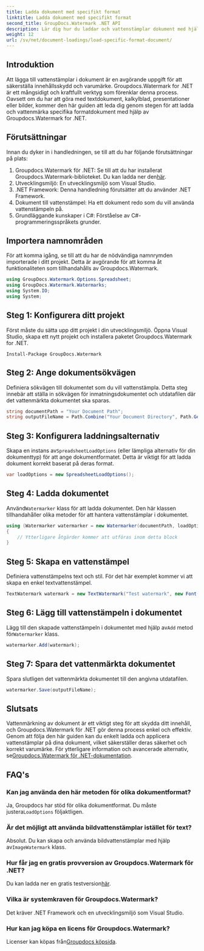 ```yaml
---
title: Ladda dokument med specifikt format
linktitle: Ladda dokument med specifikt format
second_title: GroupDocs.Watermark .NET API
description: Lär dig hur du laddar och vattenstämplar dokument med hjälp av Groupdocs Watermark for .NET med denna steg-för-steg-guide. Skydda och märk ditt innehåll utan ansträngning.
weight: 12
url: /sv/net/document-loadings/load-specific-format-document/
---
```

## Introduktion
Att lägga till vattenstämplar i dokument är en avgörande uppgift för att säkerställa innehållsskydd och varumärke. Groupdocs.Watermark for .NET är ett mångsidigt och kraftfullt verktyg som förenklar denna process. Oavsett om du har att göra med textdokument, kalkylblad, presentationer eller bilder, kommer den här guiden att leda dig genom stegen för att ladda och vattenmärka specifika formatdokument med hjälp av Groupdocs.Watermark for .NET.
## Förutsättningar
Innan du dyker in i handledningen, se till att du har följande förutsättningar på plats:
1.  Groupdocs.Watermark för .NET: Se till att du har installerat Groupdocs.Watermark-biblioteket. Du kan ladda ner den[här](https://releases.groupdocs.com/Watermark/net/).
2. Utvecklingsmiljö: En utvecklingsmiljö som Visual Studio.
3. .NET Framework: Denna handledning förutsätter att du använder .NET Framework.
4. Dokument till vattenstämpel: Ha ett dokument redo som du vill använda vattenstämpeln på.
5. Grundläggande kunskaper i C#: Förståelse av C#-programmeringsspråkets grunder.

## Importera namnområden
För att komma igång, se till att du har de nödvändiga namnrymden importerade i ditt projekt. Detta är avgörande för att komma åt funktionaliteten som tillhandahålls av Groupdocs.Watermark.
```csharp
using GroupDocs.Watermark.Options.Spreadsheet;
using GroupDocs.Watermark.Watermarks;
using System.IO;
using System;
```

## Steg 1: Konfigurera ditt projekt
Först måste du sätta upp ditt projekt i din utvecklingsmiljö. Öppna Visual Studio, skapa ett nytt projekt och installera paketet Groupdocs.Watermark for .NET.
```shell
Install-Package GroupDocs.Watermark
```
## Steg 2: Ange dokumentsökvägen
Definiera sökvägen till dokumentet som du vill vattenstämpla. Detta steg innebär att ställa in sökvägen för inmatningsdokumentet och utdatafilen där det vattenmärkta dokumentet ska sparas.
```csharp
string documentPath = "Your Document Path";
string outputFileName = Path.Combine("Your Document Directory", Path.GetFileName(documentPath));
```
## Steg 3: Konfigurera laddningsalternativ
 Skapa en instans av`SpreadsheetLoadOptions` (eller lämpliga alternativ för din dokumenttyp) för att ange dokumentformatet. Detta är viktigt för att ladda dokument korrekt baserat på deras format.
```csharp
var loadOptions = new SpreadsheetLoadOptions();
```
## Steg 4: Ladda dokumentet
 Använd`Watermarker` klass för att ladda dokumentet. Den här klassen tillhandahåller olika metoder för att hantera vattenstämplar i dokumentet.
```csharp
using (Watermarker watermarker = new Watermarker(documentPath, loadOptions))
{
    // Ytterligare åtgärder kommer att utföras inom detta block
}
```
## Steg 5: Skapa en vattenstämpel
Definiera vattenstämpelns text och stil. För det här exemplet kommer vi att skapa en enkel textvattenstämpel.
```csharp
TextWatermark watermark = new TextWatermark("Test watermark", new Font("Arial", 12));
```
## Steg 6: Lägg till vattenstämpeln i dokumentet
Lägg till den skapade vattenstämpeln i dokumentet med hjälp av`Add` metod för`Watermarker` klass.
```csharp
watermarker.Add(watermark);
```
## Steg 7: Spara det vattenmärkta dokumentet
Spara slutligen det vattenmärkta dokumentet till den angivna utdatafilen.
```csharp
watermarker.Save(outputFileName);
```

## Slutsats
Vattenmärkning av dokument är ett viktigt steg för att skydda ditt innehåll, och Groupdocs.Watermark för .NET gör denna process enkel och effektiv. Genom att följa den här guiden kan du enkelt ladda och applicera vattenstämplar på dina dokument, vilket säkerställer deras säkerhet och korrekt varumärke. För ytterligare information och avancerade alternativ, se[Groupdocs.Watermark för .NET-dokumentation](https://tutorials.groupdocs.com/Watermark/net/).
## FAQ's
### Kan jag använda den här metoden för olika dokumentformat?
 Ja, Groupdocs har stöd för olika dokumentformat. Du måste justera`LoadOptions` följaktligen.
### Är det möjligt att använda bildvattenstämplar istället för text?
 Absolut. Du kan skapa och använda bildvattenstämplar med hjälp av`ImageWatermark` klass.
### Hur får jag en gratis provversion av Groupdocs.Watermark för .NET?
 Du kan ladda ner en gratis testversion[här](https://releases.groupdocs.com/).
### Vilka är systemkraven för Groupdocs.Watermark?
Det kräver .NET Framework och en utvecklingsmiljö som Visual Studio.
### Hur kan jag köpa en licens för Groupdocs.Watermark?
Licenser kan köpas från[Groupdocs köpsida](https://purchase.groupdocs.com/buy).